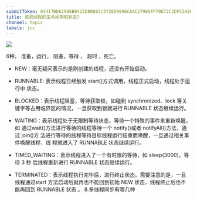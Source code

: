 ```yaml
---
submitToken: 93417BD62966B0425D80D82C5728D9996CEAC27985FF70E72C2DFC2A8F6C6E98
title: 说说线程的生命周期和状态?
channel: topic
labels: juc
---
```



![](https://image.avalon-zheng.xin/08bdf564-aa48-48d4-827f-a811f6c86c13 "")



6种，  准备，运行，   阻塞，等待  ， 超时 ，死亡。

- NEW：毫无疑问表示的是刚创建的线程，还没有开始启动。

- RUNNABLE: 表示线程已经触发 start()方式调用，线程正式启动，线程处于运行中 状态。

- BLOCKED：表示线程阻塞，等待获取锁，如碰到 synchronized、lock 等关键字等占用临界区的情况，一旦获取到锁就进行 RUNNABLE 状态继续运行。

- WAITING：表示线程处于无限制等待状态，等待一个特殊的事件来重新唤醒，如 通过wait()方法进行等待的线程等待一个 notify()或者 notifyAll()方法，通过 join()方 法进行等待的线程等待目标线程运行结束而唤醒，一旦通过相关事件唤醒线程，线 程就进入了 RUNNABLE 状态继续运行。

- TIMED_WAITING：表示线程进入了一个有时限的等待，如 sleep(3000)，等待 3 秒 后线程重新进行 RUNNABLE 状态继续运行。

- TERMINATED：表示线程执行完毕后，进行终止状态。需要注意的是，一旦线程通过start 方法启动后就再也不能回到初始 NEW 状态，线程终止后也不能再回到 RUNNABLE 状态 。
8.多线程同步有哪几种

